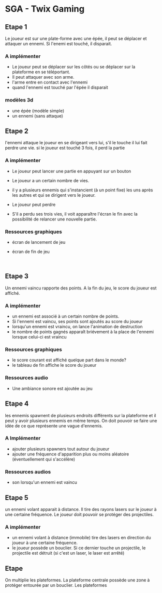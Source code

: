# SGA - Twix Gaming

## Etape 1

Le joueur est sur une plate-forme avec une épée, il peut se déplacer et attaquer un ennemi. Si l'enemi est touché, il disparait.

### A implémenter

- Le joueur peut se déplacer sur les côtés ou se déplacer sur la plateforme en se téléportant.
- Il peut attaquer avec son arme.
- l'arme entre en contact avec l'ennemi
- quand l'ennemi est touché par l'épée il disparait

### modèles 3d

- une épée (modèle simple)
- un ennemi (sans attaque)



## Etape 2

l'ennemi attaque le joueur en se dirigeant vers lui, s'il le touche il lui fait perdre une vie. si le joueur est touché 3 fois, il perd la partie

### A implémenter

- Le joueur peut lancer une partie en appuyant sur un bouton
- Le joueur a un certain nombre de vies.
- il y a plusieurs ennemis qui s'instancient (à un point fixe) les uns après les autres et qui se dirigent vers le joueur.


- Le joueur peut perdre
- S'il a perdu ses trois vies, il voit apparaître l'écran le fin avec la possibilité de relancer une nouvelle partie.

### Ressources graphiques

- écran de lancement de jeu

- écran de fin de jeu 

  ​

## Etape 3

Un ennemi vaincu rapporte des points. A la fin du jeu, le score du joueur est affiché. 

### A implémenter

- un ennemi est associé à un certain nombre de points.
- Si l'ennemi est vaincu, ses points sont ajoutés au score du joueur
- lorsqu'un ennemi est vraincu, on lance l'animation de destruction
- le nombre de points gagnés apparaît briévement à la place de l'ennemi lorsque celui-ci est vraincu

### Ressources graphiques

- le score courant est affiché quelque part dans le monde? 
- le tableau de fin affiche le score du joueur

### Ressources audio

- Une ambiance sonore est ajoutée au jeu



## Etape 4 

les ennemis spawnent de plusieurs endroits différents sur la plateforme et il peut y avoir plusieurs ennemis en même temps. On doit pouvoir se faire une idée de ce que représente une vague d'ennemis.

### A Implémenter

- ajouter plusieurs spawners tout autour du joueur 
- ajouter une fréquence d'apparition plus ou moins aléatoire (éventuellement qui s'accélère)

### Ressources audios

- son lorsqu'un ennemi est vaincu

## Etape 5

un ennemi volant apparait à distance. Il tire des rayons lasers sur le joueur à une certaine fréquence. Le joueur doit pouvoir se protéger des projectiles.

### A implémenter

- un ennemi volant à distance (immobile) tire des lasers en direction du joueur à une certaine fréquence. 
- le joueur possède un bouclier. Si ce dernier touche un projectile, le projectile est détruit (si c'est un laser, le laser est arrêté)

## Etape #

On multiplie les plateformes. La plateforme centrale possède une zone à protéger entourée par un bouclier. Les plateformes 

